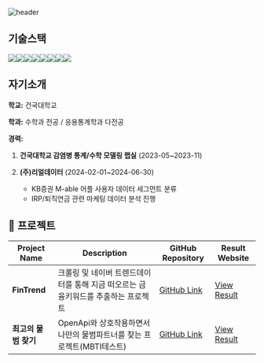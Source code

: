 ![header](https://capsule-render.vercel.app/api?type=waving&color=auto&height=300&section=header&text=Welcome&fontSize=90&animation=fadeIn&fontAlignY=38&desc=rse112's%20GitHub%20Profile&descAlignY=51&descAlign=62)


## 기술스택
<div style="display: flex; align-items: center;">
  <img src="https://img.shields.io/badge/Python-3776AB?style=for-the-badge&logo=Python&logoColor=white">
  <img src="https://img.shields.io/badge/Github-181717?style=for-the-badge&logo=Github&logoColor=white">
  <img src="https://img.shields.io/badge/Teradata-F37440?style=for-the-badge&logo=Teradata&logoColor=white">
  <img src="https://img.shields.io/badge/MYSQL-4479A1?style=for-the-badge&logo=MYSQL&logoColor=white">
  <img src="https://img.shields.io/badge/Tensorflow-FF6F00?style=for-the-badge&logo=tensorflow&logoColor=white">
  <img src="https://img.shields.io/badge/R-276DC3?style=for-the-badge&logo=R&logoColor=white">
  <img src="https://img.shields.io/badge/Django-092E203?style=for-the-badge&logo=Django&logoColor=white">
  <img src="https://img.shields.io/badge/Streamlit-FF4B4B?style=for-the-badge&logo=Streamlit&logoColor=white">
</div>

## 자기소개

**학교:** 건국대학교

**학과:** 수학과 전공 / 응용통계학과 다전공

**경력:**
1. **건국대학교 감염병 통계/수학 모델링 랩실** (2023-05~2023-11)

2. **(주)리얼데이터** (2024-02-01~2024-06-30)
   - KB증권 M-able 어플 사용자 데이터 세그먼트 분류
   - IRP/퇴직연금 관련 마케팅 데이터 분석 진행


## 📝 프로젝트
| Project Name          | Description                                      | GitHub Repository                                | Result Website                            |
|-----------------------|--------------------------------------------------|--------------------------------------------------|-------------------------------------------|
| **FinTrend**         | 크롤링 및 네이버 트렌드데이터를 통해 지금 떠오르는 금융키워드를 추출하는 프로젝트 | [GitHub Link](https://github.com/rse112/FinTrendX) | [View Result](https://trendkey-7a41071967af.herokuapp.com/) |
| **최고의 물범 찾기**         | OpenApi와 상호작용하면서 나만의 물범파트너를 찾는 프로젝트(MBTI테스트)  | [GitHub Link](https://github.com/rse112/SealMatch) | [View Result](https://704fcb40.bestpartnerseal.pages.dev/) |

<!--
**rse112/rse112** is a ✨ _special_ ✨ repository because its `README.md` (this file) appears on your GitHub profile.



Here are some ideas to get you started:

- 🔭 I’m currently working on ...
- 🌱 I’m currently learning ...
- 👯 I’m looking to collaborate on ...
- 🤔 I’m looking for help with ...
- 💬 Ask me about ...
- 📫 How to reach me: ...
- 😄 Pronouns: ...
- ⚡ Fun fact: ...
-->
